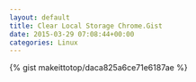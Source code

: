 ```yaml
---
layout: default                                                                                                              
title: Clear Local Storage Chrome.Gist                                                                                                                       
date: 2015-03-29 07:08:44+00:00                                                                                                                        
categories: Linux                                                                                                                
---                                                                                                                              
```


{% gist makeittotop/daca825a6ce71e6187ae %}                                                                                                           


